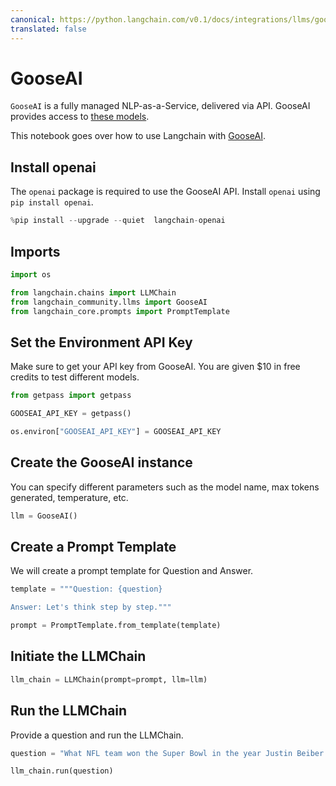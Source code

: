 ```yaml
---
canonical: https://python.langchain.com/v0.1/docs/integrations/llms/gooseai
translated: false
---
```


# GooseAI

`GooseAI` is a fully managed NLP-as-a-Service, delivered via API. GooseAI provides access to [these models](https://goose.ai/docs/models).

This notebook goes over how to use Langchain with [GooseAI](https://goose.ai/).

## Install openai

The `openai` package is required to use the GooseAI API. Install `openai` using `pip install openai`.

```python
%pip install --upgrade --quiet  langchain-openai
```

## Imports

```python
import os

from langchain.chains import LLMChain
from langchain_community.llms import GooseAI
from langchain_core.prompts import PromptTemplate
```

## Set the Environment API Key

Make sure to get your API key from GooseAI. You are given $10 in free credits to test different models.

```python
from getpass import getpass

GOOSEAI_API_KEY = getpass()
```

```python
os.environ["GOOSEAI_API_KEY"] = GOOSEAI_API_KEY
```

## Create the GooseAI instance

You can specify different parameters such as the model name, max tokens generated, temperature, etc.

```python
llm = GooseAI()
```

## Create a Prompt Template

We will create a prompt template for Question and Answer.

```python
template = """Question: {question}

Answer: Let's think step by step."""

prompt = PromptTemplate.from_template(template)
```

## Initiate the LLMChain

```python
llm_chain = LLMChain(prompt=prompt, llm=llm)
```

## Run the LLMChain

Provide a question and run the LLMChain.

```python
question = "What NFL team won the Super Bowl in the year Justin Beiber was born?"

llm_chain.run(question)
```